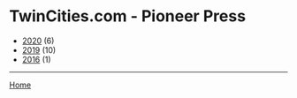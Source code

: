 # TwinCities.com - Pioneer Press

  * [2020](./twincities-com-pioneer-press-2020.md/) (6)
  * [2019](./twincities-com-pioneer-press-2019.md/) (10)
  * [2016](./twincities-com-pioneer-press-2016.md/) (1)

----

[Home](../)
